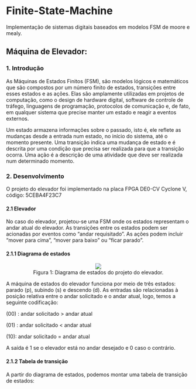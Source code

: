 # Finite-State-Machine
Implementação de sistemas digitais baseados em modelos FSM de moore e mealy.

## Máquina de Elevador:
### 1. Introdução

As Máquinas de Estados Finitos (FSM), são modelos lógicos e matemáticos que são compostos por um número finito de estados, transições entre esses estados e as ações. Elas são amplamente utilizadas em projetos de computação, como o design de hardware digital, software de controle de tráfego, linguagens de programação, protocolos de comunicação e, de fato, em qualquer sistema que precise manter um estado e reagir a eventos externos.

Um estado armazena informações sobre o passado, isto é, ele reflete as mudanças desde a entrada num estado, no início do sistema, até o momento presente. Uma transição indica uma mudança de estado e é descrita por uma condição que precisa ser realizada para que a transição ocorra. Uma ação é a descrição de uma atividade que deve ser realizada num determinado momento.

### 2. Desenvolvimento
O projeto do elevador foi implementado na placa FPGA DE0-CV Cyclone V, código: 5CEBA4F23C7

#### 2.1 Elevador
No caso do elevador, projetou-se uma FSM onde os estados representam o andar atual do elevador. As transições entre os estados podem ser acionadas por eventos como “andar requisitado”. As ações podem incluir “mover para cima”, “mover para baixo” ou “ficar parado”. 

#### 2.1.1 Diagrama de estados

<p align="center">
  <img src="https://github.com/coqzieiro/Finite-State-Machine/assets/122469265/d0d87a87-d801-402b-bc3f-9496fddd2d7b"/> <br/>
  Figura 1: Diagrama de estados do projeto do elevador.
</p>

A máquina de estados do elevador funciona por meio de três estados: parado (p), subindo (s) e descendo (d). As entradas são relacionadas à posição relativa entre o andar solicitado e o andar atual, logo, temos a seguinte codificação:

(00)	: andar solicitado > andar atual

(01) : andar solicitado < andar atual

(10): andar solicitado = andar atual

A saída é 1 se o elevador está no andar desejado e 0 caso o contrário.

#### 2.1.2 Tabela de transição

A partir do diagrama de estados, podemos montar uma tabela de transição de estados:

